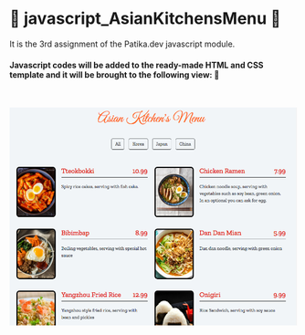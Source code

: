# 🔮 javascript_AsianKitchensMenu 🔮

It is the 3rd assignment of the Patika.dev javascript module. 
#### Javascript codes will be added to the ready-made HTML and CSS template and it will be brought to the following view: 🔮
<br>

![alt text](https://github.com/ipekserttas99/javascript_AsianKitchensMenu/blob/main/ss.png)
